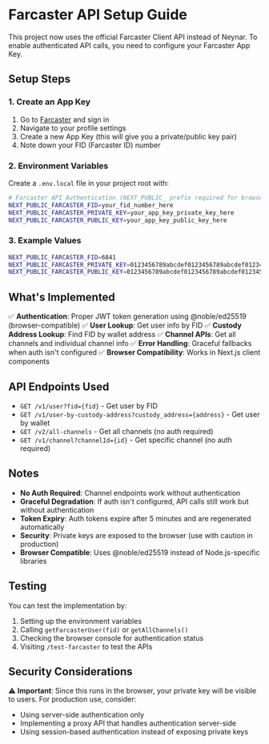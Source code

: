# Farcaster API Setup Guide

This project now uses the official Farcaster Client API instead of Neynar. To enable authenticated API calls, you need to configure your Farcaster App Key.

## Setup Steps

### 1. Create an App Key
1. Go to [Farcaster](https://farcaster.xyz) and sign in
2. Navigate to your profile settings
3. Create a new App Key (this will give you a private/public key pair)
4. Note down your FID (Farcaster ID) number

### 2. Environment Variables
Create a `.env.local` file in your project root with:

```bash
# Farcaster API Authentication (NEXT_PUBLIC_ prefix required for browser access)
NEXT_PUBLIC_FARCASTER_FID=your_fid_number_here
NEXT_PUBLIC_FARCASTER_PRIVATE_KEY=your_app_key_private_key_here
NEXT_PUBLIC_FARCASTER_PUBLIC_KEY=your_app_key_public_key_here
```

### 3. Example Values
```bash
NEXT_PUBLIC_FARCASTER_FID=6841
NEXT_PUBLIC_FARCASTER_PRIVATE_KEY=0123456789abcdef0123456789abcdef0123456789abcdef0123456789abcdef
NEXT_PUBLIC_FARCASTER_PUBLIC_KEY=0123456789abcdef0123456789abcdef0123456789abcdef0123456789abcdef
```

## What's Implemented

✅ **Authentication**: Proper JWT token generation using @noble/ed25519 (browser-compatible)
✅ **User Lookup**: Get user info by FID
✅ **Custody Address Lookup**: Find FID by wallet address
✅ **Channel APIs**: Get all channels and individual channel info
✅ **Error Handling**: Graceful fallbacks when auth isn't configured
✅ **Browser Compatibility**: Works in Next.js client components

## API Endpoints Used

- `GET /v1/user?fid={fid}` - Get user by FID
- `GET /v1/user-by-custody-address?custody_address={address}` - Get user by wallet
- `GET /v2/all-channels` - Get all channels (no auth required)
- `GET /v1/channel?channelId={id}` - Get specific channel (no auth required)

## Notes

- **No Auth Required**: Channel endpoints work without authentication
- **Graceful Degradation**: If auth isn't configured, API calls still work but without authentication
- **Token Expiry**: Auth tokens expire after 5 minutes and are regenerated automatically
- **Security**: Private keys are exposed to the browser (use with caution in production)
- **Browser Compatible**: Uses @noble/ed25519 instead of Node.js-specific libraries

## Testing

You can test the implementation by:

1. Setting up the environment variables
2. Calling `getFarcasterUser(fid)` or `getAllChannels()`
3. Checking the browser console for authentication status
4. Visiting `/test-farcaster` to test the APIs

## Security Considerations

⚠️ **Important**: Since this runs in the browser, your private key will be visible to users. For production use, consider:
- Using server-side authentication only
- Implementing a proxy API that handles authentication server-side
- Using session-based authentication instead of exposing private keys
